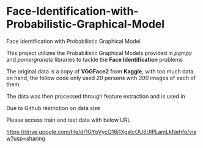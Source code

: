 # Face-Identification-with-Probabilistic-Graphical-Model

Face Identification with Probabilistic Graphical Model

This project utilizes the Probabilistic Graphical Models provided in *pgmpy* and *pomergranate* libraries to tackle the **Face Identification** problems

The original data is a copy of **VGGFace2** from **Kaggle**, with too much data on hand, the follow code only used *20* persons with *300* images of each of them.

The data was then processed through feature extraction and is used in 

Due to Github restriction on data size

Please access train and test data with below URL

https://drive.google.com/file/d/1GYgVycQ16j1XgstcOU8UlPLamLkNehfo/view?usp=sharing

